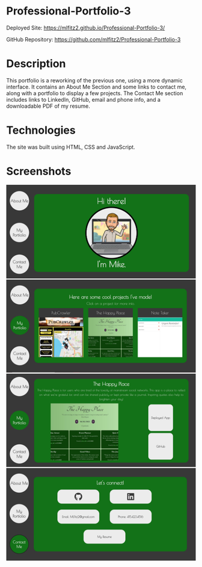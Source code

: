 # Professional-Portfolio-3

Deployed Site: https://mlfitz2.github.io/Professional-Portfolio-3/

GitHub Repository: https://github.com/mlfitz2/Professional-Portfolio-3

# Description
This portfolio is a reworking of the previous one, using a more dynamic interface. It contains an About Me Section and some links to contact me, along with a portfolio to display a few projects. The Contact Me section includes links to LinkedIn, GitHub, email and phone info, and a downloadable PDF of my resume. 

# Technologies
The site was built using HTML, CSS and JavaScript. 

# Screenshots

![Screenshot-1](./assets/index.JPG "Home screen")
![Screenshot-2](./assets/portfolio.JPG "Portfolio page")
![Screenshot-3](./assets/project.JPG "One of the projects with links")
![Screenshot-3](./assets/contact.JPG "Contact Me page")